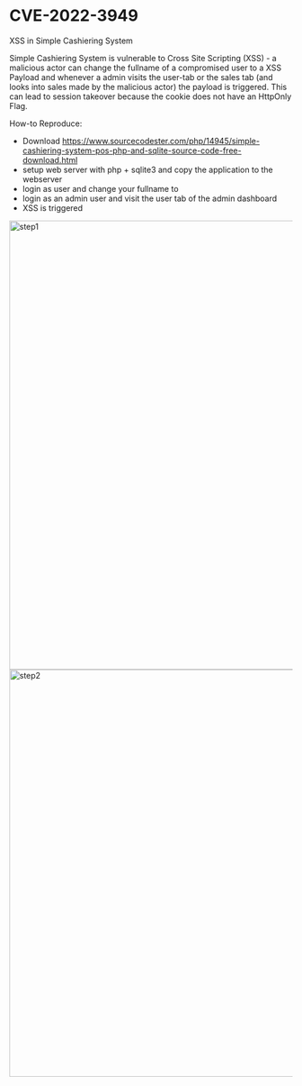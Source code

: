 # CVE-2022-3949
XSS in Simple Cashiering System


Simple Cashiering System is vulnerable to Cross Site Scripting (XSS) - a malicious actor can change the fullname of a compromised user to a XSS Payload and whenever a admin visits the user-tab or the sales tab (and looks into sales made by the malicious actor) the payload is triggered. This can lead to session takeover because the cookie does not have an HttpOnly Flag. 

How-to Reproduce:
* Download https://www.sourcecodester.com/php/14945/simple-cashiering-system-pos-php-and-sqlite-source-code-free-download.html
* setup web server with php + sqlite3 and copy the application to the webserver
* login as user and change your fullname to <script>javascript:alert(document.cookie)</script>
* login as an admin user and visit the user tab of the admin dashboard
* XSS is triggered
<img width="797" alt="step1" src="https://user-images.githubusercontent.com/20245897/201341015-7bec2a98-40d7-4188-8d5c-404a24d10255.png">
<img width="723" alt="step2" src="https://user-images.githubusercontent.com/20245897/201341056-8a6134c8-861b-4fe5-b8f7-4a3f98da4000.png">
